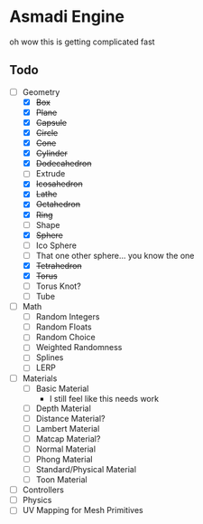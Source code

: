 # Asmadi Engine

oh wow this is getting complicated fast

## Todo
- [ ] Geometry
    - [X] ~~Box~~
    - [X] ~~Plane~~
    - [X] ~~Capsule~~
    - [X] ~~Circle~~
    - [X] ~~Cone~~
    - [X] ~~Cylinder~~
    - [X] ~~Dodecahedron~~
    - [ ] Extrude
    - [X] ~~Icosahedron~~
    - [X] ~~Lathe~~
    - [X] ~~Octahedron~~
    - [X] ~~Ring~~
    - [ ] Shape
    - [X] ~~Sphere~~
    - [ ] Ico Sphere
    - [ ] That one other sphere... you know the one
    - [X] ~~Tetrahedron~~
    - [X] ~~Torus~~
    - [ ] Torus Knot?
    - [ ] Tube
- [ ] Math
    - [ ] Random Integers
    - [ ] Random Floats
    - [ ] Random Choice
    - [ ] Weighted Randomness
    - [ ] Splines
    - [ ] LERP
- [ ] Materials
    - [ ] Basic Material
        - I still feel like this needs work
    - [ ] Depth Material
    - [ ] Distance Material?
    - [ ] Lambert Material
    - [ ] Matcap Material?
    - [ ] Normal Material
    - [ ] Phong Material
    - [ ] Standard/Physical Material
    - [ ] Toon Material
- [ ] Controllers
- [ ] Physics
- [ ] UV Mapping for Mesh Primitives